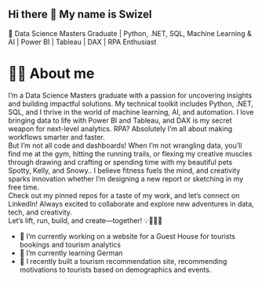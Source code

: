## Hi there 👋 My name is Swizel
🚀 Data Science Masters Graduate | Python, .NET, SQL, Machine Learning & AI | Power BI | Tableau | DAX | RPA Enthusiast

# 🙋‍♂️ About me
I’m a Data Science Masters graduate with a passion for uncovering insights and building impactful solutions. My technical toolkit includes Python, .NET, SQL, and I thrive in the world of machine learning, AI, and automation. I love bringing data to life with Power BI and Tableau, and DAX is my secret weapon for next-level analytics. RPA? Absolutely I’m all about making workflows smarter and faster.
</br>
But I’m not all code and dashboards! When I’m not wrangling data, you’ll find me at the gym, hitting the running trails, or flexing my creative muscles through drawing and crafting or spending time with my beautiful pets Spotty, Kelly, and Snowy.. I believe fitness fuels the mind, and creativity sparks innovation whether I’m designing a new report or sketching in my free time.
</br>
Check out my pinned repos for a taste of my work, and let’s connect on LinkedIn! Always excited to collaborate and explore new adventures in data, tech, and creativity.
</br>
Let’s lift, run, build, and create—together! 💡🏋️‍♂️🎨
</br>
- 🔭 I’m currently working on a website for a Guest House for tourists bookings and tourism analytics
- 🌱 I’m currently learning German
- 👯 I recently built a tourism recommendation site, recommending motivations to tourists based on demographics and events.


<!--
**swizel012/swizel012** is a ✨ _special_ ✨ repository because its `README.md` (this file) appears on your GitHub profile.

Here are some ideas to get you started:

- 🔭 I’m currently working on ...
- 🌱 I’m currently learning ...
- 👯 I’m looking to collaborate on ...
- 🤔 I’m looking for help with ...
- 💬 Ask me about ...
- 📫 How to reach me: ...
- 😄 Pronouns: ...
- ⚡ Fun fact: ...
-->
